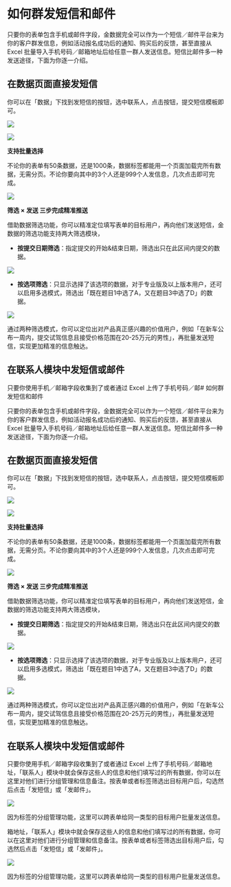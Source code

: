 # 如何群发短信和邮件



只要你的表单包含手机或邮件字段，金数据完全可以作为一个短信／邮件平台来为你的客户群发信息，例如活动报名成功后的通知、购买后的反馈，甚至直接从 Excel 批量导入手机号码／邮箱地址后给任意一群人发送信息。短信比邮件多一种发送途径，下面为你逐一介绍。



## 在数据页面直接发短信



你可以在「数据」下找到发短信的按钮，选中联系人，点击按钮，提交短信模板即可。



![](https://blog.jinshuju.net/content/images/2016/11/--------2.png)



![](https://blog.jinshuju.net/content/images/2016/11/------1.png)



**支持批量选择**



不论你的表单有50条数据，还是1000条，数据标签都能用一个页面加载完所有数据，无需分页。不论你要向其中的3个人还是999个人发信息，几次点击即可完成。



![](https://blog.jinshuju.net/content/images/2016/11/----.png)



**筛选 × 发送 三步完成精准推送**



借助数据筛选功能，你可以精准定位填写表单的目标用户，再向他们发送短信，金数据的筛选功能支持两大筛选模块，



* **按提交日期筛选**：指定提交的开始&结束日期，筛选出只在此区间内提交的数据。



![](https://blog.jinshuju.net/content/images/2016/11/--------1.png)



* **按选项筛选**：只显示选择了该选项的数据，对于专业版及以上版本用户，还可以启用多选模式，筛选出「既在题目1中选了A，又在题目3中选了D」的数据。

![](https://blog.jinshuju.net/content/images/2016/11/--------3.png)



通过两种筛选模式，你可以定位出对产品真正感兴趣的价值用户，例如「在新车公布一周内，提交试驾信息且接受价格范围在20-25万元的男性」，再批量发送短信，实现更加精准的信息触达。



## 在联系人模块中发短信或邮件



只要你使用手机／邮箱字段收集到了或者通过 Excel 上传了手机号码／邮# 如何群发短信和邮件



只要你的表单包含手机或邮件字段，金数据完全可以作为一个短信／邮件平台来为你的客户群发信息，例如活动报名成功后的通知、购买后的反馈，甚至直接从 Excel 批量导入手机号码／邮箱地址后给任意一群人发送信息。短信比邮件多一种发送途径，下面为你逐一介绍。



## 在数据页面直接发短信



你可以在「数据」下找到发短信的按钮，选中联系人，点击按钮，提交短信模板即可。



![](https://blog.jinshuju.net/content/images/2016/11/--------2.png)



![](https://blog.jinshuju.net/content/images/2016/11/------1.png)



**支持批量选择**



不论你的表单有50条数据，还是1000条，数据标签都能用一个页面加载完所有数据，无需分页。不论你要向其中的3个人还是999个人发信息，几次点击即可完成。



![](https://blog.jinshuju.net/content/images/2016/11/----.png)



**筛选 × 发送 三步完成精准推送**



借助数据筛选功能，你可以精准定位填写表单的目标用户，再向他们发送短信，金数据的筛选功能支持两大筛选模块，



* **按提交日期筛选**：指定提交的开始&结束日期，筛选出只在此区间内提交的数据。



![](https://blog.jinshuju.net/content/images/2016/11/--------1.png)



* **按选项筛选**：只显示选择了该选项的数据，对于专业版及以上版本用户，还可以启用多选模式，筛选出「既在题目1中选了A，又在题目3中选了D」的数据。

![](https://blog.jinshuju.net/content/images/2016/11/--------3.png)



通过两种筛选模式，你可以定位出对产品真正感兴趣的价值用户，例如「在新车公布一周内，提交试驾信息且接受价格范围在20-25万元的男性」，再批量发送短信，实现更加精准的信息触达。



## 在联系人模块中发短信或邮件



只要你使用手机／邮箱字段收集到了或者通过 Excel 上传了手机号码／邮箱地址，「联系人」模块中就会保存这些人的信息和他们填写过的所有数据，你可以在这里对他们进行分组管理和信息备注。按表单或者标签筛选出目标用户后，勾选然后点击「发短信」或「发邮件」。



![](https://dn-shimo-image.qbox.me/fWFNr6gsSF0Nt0q2/%E5%B1%8F%E5%B9%95%E5%BF%AB%E7%85%A7%202016-11-26%20%E4%B8%8B%E5%8D%8811.53.35.jpg!thumbnail)



因为标签的分组管理功能，这里可以跨表单给同一类型的目标用户批量发送信息。





箱地址，「联系人」模块中就会保存这些人的信息和他们填写过的所有数据，你可以在这里对他们进行分组管理和信息备注。按表单或者标签筛选出目标用户后，勾选然后点击「发短信」或「发邮件」。



![](https://dn-shimo-image.qbox.me/fWFNr6gsSF0Nt0q2/%E5%B1%8F%E5%B9%95%E5%BF%AB%E7%85%A7%202016-11-26%20%E4%B8%8B%E5%8D%8811.53.35.jpg!thumbnail)



因为标签的分组管理功能，这里可以跨表单给同一类型的目标用户批量发送信息。




